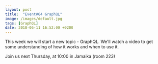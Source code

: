 ```yaml
---
layout: post
title:  "Event#64 GraphQL"
image: /images/default.jpg
tags: [GraphQL]
date: 2018-06-11 16:52:00 +0200
---
```


This week we will start a new topic - GraphQL. We'll watch a video to get some understanding of how it works and when to use it. [ ]( )

Join us next Thursday, at 10:00 in Jamaika (room 223)